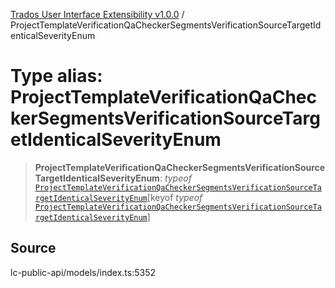 [Trados User Interface Extensibility v1.0.0](../wiki/globals) / ProjectTemplateVerificationQaCheckerSegmentsVerificationSourceTargetIdenticalSeverityEnum

# Type alias: ProjectTemplateVerificationQaCheckerSegmentsVerificationSourceTargetIdenticalSeverityEnum

> **ProjectTemplateVerificationQaCheckerSegmentsVerificationSourceTargetIdenticalSeverityEnum**: *typeof* [`ProjectTemplateVerificationQaCheckerSegmentsVerificationSourceTargetIdenticalSeverityEnum`](../wiki/Variable.ProjectTemplateVerificationQaCheckerSegmentsVerificationSourceTargetIdenticalSeverityEnum)\[keyof *typeof* [`ProjectTemplateVerificationQaCheckerSegmentsVerificationSourceTargetIdenticalSeverityEnum`](../wiki/Variable.ProjectTemplateVerificationQaCheckerSegmentsVerificationSourceTargetIdenticalSeverityEnum)\]

## Source

lc-public-api/models/index.ts:5352
